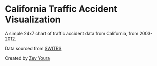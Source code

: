 # California Traffic Accident Visualization

A simple 24x7 chart of traffic accident data from California, from 2003-2012.

Data sourced from [SWITRS](http://tims.berkeley.edu/page.php?page=switrs_resources)

Created by [Zev Youra](zevyoura.com)